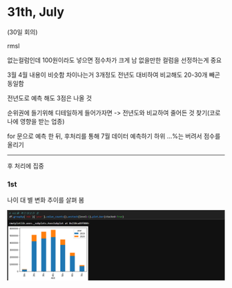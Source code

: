 # 31th, July

(30일 회의)

rmsl

없는컬럼인데 100원이라도 넣으면 점수차가 크게 남
없을만한 컬럼을 선정하는게 중요

3월 4월 내용이 비슷함 차이나는거 3개정도
전년도 대비하여 비교해도 20-30개 빼곤 동일함

전년도로 예측 해도 3점은 나올 것

순위권에 들기위해 디테일하게 들어가자면
-> 전년도와 비교하여 줄어든 것 찾기(코로나에 영향을 받는 업종)

for 문으로 예측 한 뒤, 
후처리를 통해 7월 데이터 예측하기
하위 ...%는 버려서 점수를 올리기



<hr>

후 처리에 집중



### 1st

나이 대 별 변화 추이를 살펴 봄

<img src="img/0722_1.png">

